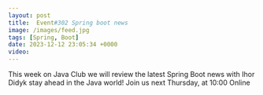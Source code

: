 ```yaml
---
layout: post
title:  Event#302 Spring boot news
image: /images/feed.jpg
tags: [Spring, Boot]
date: 2023-12-12 23:05:34 +0000
video: 
---
```


This week on Java Club we will review the latest Spring Boot news with Ihor Didyk stay ahead in the Java world!
Join us next Thursday, at 10:00 Online
